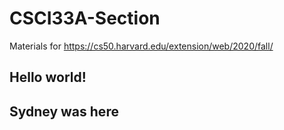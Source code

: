 # CSCI33A-Section
Materials for https://cs50.harvard.edu/extension/web/2020/fall/

## Hello world! 

## Sydney was here
